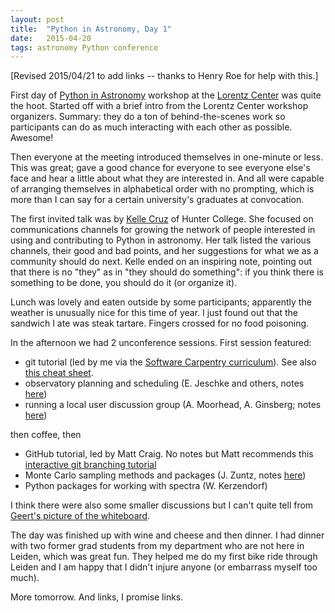```yaml
---
layout: post
title:  "Python in Astronomy, Day 1"
date:   2015-04-20
tags: astronomy Python conference
---
```


[Revised 2015/04/21 to add links -- thanks to Henry Roe for help with this.]

First day of [Python in Astronomy](http://python-in-astronomy.github.io) workshop at the [Lorentz Center](http://lorentzcenter.nl/) was quite the hoot.
Started off with a brief intro from the Lorentz Center workshop organizers. Summary: they
do a ton of behind-the-scenes work so participants can do as much interacting with
each other as possible. Awesome!

Then everyone at the meeting introduced themselves in one-minute or less. This was great; gave a 
good chance for everyone to see everyone else's face and hear a little about what they are
interested in. And all were capable of arranging themselves in alphabetical order with no
prompting, which is more than I can say for a certain university's graduates at convocation.

The first invited talk was by [Kelle Cruz](http://www.hunter.cuny.edu/physics/faculty/cruz/kelle-cruz) 
of Hunter College. She focused on communications
channels for growing the network of people interested in using and contributing to Python
in astronomy. Her talk listed the various channels, their good and bad points, and her
suggestions for what we as a community should do next. Kelle ended on an inspiring note,
pointing out that there is no "they" as in "they should do something": if you think there is
something to be done, you should do it (or organize it).

Lunch was lovely and eaten outside by some participants; apparently the weather is unusually nice
for this time of year. I just found out that the sandwich I ate was steak tartare. Fingers crossed
for no food poisoning.

In the afternoon we had 2 unconference sessions. First session featured:

* git tutorial (led by me via the [Software Carpentry curriculum](http://swcarpentry.github.io/git-novice/)). See also [this cheat sheet](http://t.co/jFqqa5efp9).
* observatory planning and scheduling (E. Jeschke and others, notes [here](https://docs.google.com/document/d/1Vv1AVOHw0XkpsAICb70b7YSkTKur3Rf5V4_QiEZRn4w/edit))
* running a local user discussion group (A. Moorhead, A. Ginsberg; notes [here](https://docs.google.com/document/d/1LuAWlQznxCJ7rxVdwssFTHhxjMHDADO13dlWNNYo0Tw/edit#heading=h.1iuhf1ab9ang))

then coffee, then

* GitHub tutorial, led by Matt Craig. No notes but Matt recommends this [interactive git branching tutorial](http://t.co/GymEJ2dqPP)
* Monte Carlo sampling methods and packages (J. Zuntz, notes [here](https://docs.google.com/document/d/1C35PzVxsip3S4oMy9Ht1ppjlDfScUdz_nBi9_gjRViY/edit))
* Python packages for working with spectra (W. Kerzendorf)

I think there were also some smaller discussions but I can't quite tell from [Geert's picture of the whiteboard](https://twitter.com/GeertHub/status/590130293631283201).

The day was finished up with wine and cheese and then dinner. I had dinner with two former grad students from my department who are not here in Leiden, which was great fun. They helped me do my first bike ride through Leiden and I am happy that I didn't injure anyone (or embarrass myself too much). 

More tomorrow. And links, I promise links.
